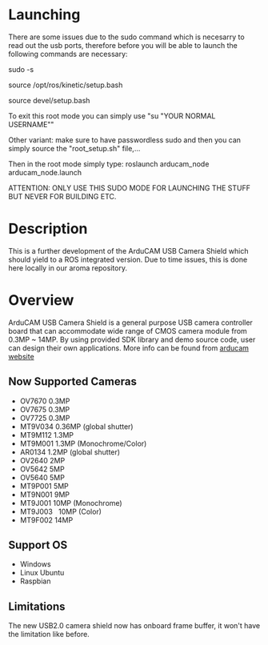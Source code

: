 # Launching
There are some issues due to the sudo command which is necesarry to read out the usb ports, therefore before you will be able to launch the following commands are necessary:

sudo -s

source /opt/ros/kinetic/setup.bash 

source devel/setup.bash 

To exit this root mode you can simply use "su "YOUR NORMAL USERNAME""

Other variant: make sure to have passwordless sudo and then you can simply source the "root_setup.sh" file,...

Then in the root mode simply type: roslaunch arducam_node arducam_node.launch 

ATTENTION: ONLY USE THIS SUDO MODE FOR LAUNCHING THE STUFF BUT NEVER FOR BUILDING ETC.

# Description
This is a further development of the ArduCAM USB Camera Shield which should yield to a ROS integrated version. Due to time issues, this is done here locally in our aroma repository. 

# Overview
ArduCAM USB Camera Shield is a general purpose USB camera controller board that can accommodate wide range of CMOS camera module from 0.3MP ~ 14MP.
By using provided SDK library and demo source code, user can design their own applications.
More info can be found from [arducam website](http://www.arducam.com/arducam-usb-camera-shield-released/)

## Now Supported Cameras
-	OV7670		0.3MP
-	OV7675		0.3MP
-	OV7725		0.3MP
-	MT9V034		0.36MP (global shutter)
-	MT9M112		1.3MP	
-	MT9M001		1.3MP (Monochrome/Color)	
-	AR0134		1.2MP (global shutter)
-	OV2640		2MP	
-	OV5642		5MP	
-	OV5640		5MP 
-	MT9P001   5MP
-	MT9N001		9MP
-	MT9J001		10MP (Monochrome)
-	MT9J003   10MP (Color)
-	MT9F002		14MP

## Support OS 
- Windows
- Linux Ubuntu
- Raspbian

## Limitations
The new USB2.0 camera shield now has onboard frame buffer, it won't have the limitation like before.